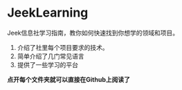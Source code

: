 # JeekLearning
Jeek信息社学习指南，教你如何快速找到你想学的领域和项目。

1. 介绍了社里每个项目要求的技术。
2. 简单介绍了几门常见语言
3. 提供了一些学习的平台

**点开每个文件夹就可以直接在Github上阅读了**